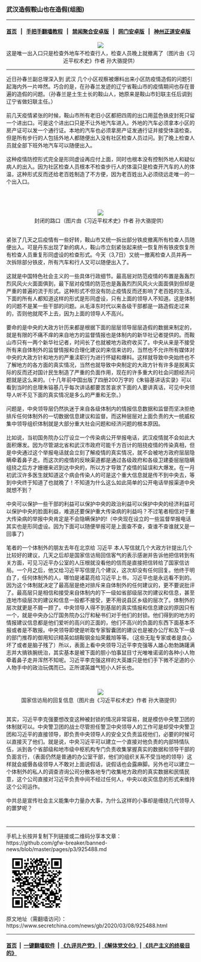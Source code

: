 ### 武汉造假鞍山也在造假(组图)
------------------------

#### [首页](https://github.com/gfw-breaker/banned-news/blob/master/README.md) &nbsp;&nbsp;|&nbsp;&nbsp; [手把手翻墙教程](https://github.com/gfw-breaker/guides/wiki) &nbsp;&nbsp;|&nbsp;&nbsp; [禁闻聚合安卓版](https://github.com/gfw-breaker/bn-android) &nbsp;&nbsp;|&nbsp;&nbsp; [网门安卓版](https://github.com/oGate2/oGate) &nbsp;&nbsp;|&nbsp;&nbsp; [神州正道安卓版](https://github.com/SzzdOgate/update) 



<div class="article_right" style="fone-color:#000">
 <p style="text-align:center">
  <img src="//img3.secretchina.com/pic/2020/3-8/p2642981a337173341-ss.jpg"/>
  <br>
   这是唯一出入口只是检查外地车不检查行人，检查人员晚上就撤离了（图片由《习近平权术史》作者 孙大骆提供）
   <span id="hideid" name="hideid" style="color:red;display:none;">
    <span href="https://www.secretchina.com">
    </span>
   </span>
  </br>
 </p>
 <div id="txt-mid1-t21-2017">
  

---


  </div>
 </div>
 <p>
  近日孙春兰副总理深入到
  <span href="https://www.secretchina.com/news/gb/tag/武汉" target="_blank">
   武汉
  </span>
  几个小区视察被爆料出来小区防疫情造假的问题引起海内外一片哗然。巧合的是，在孙春兰发迹的辽宁省鞍山市的疫情期间也存在普遍的造假的问题。（孙春兰是土生土长的鞍山人，她原来是鞍山市妇联主任后调到辽宁省做妇联主任。）
  <br>
   <br>
    前几天疫情紧张的时候，鞍山市所有老旧小区都把四周的出口用蓝色铁皮封死只留一个进出口。可是这个进出口只是不让外地汽车进入。外地的汽车必须拿本小区的房产证可以发一个通行证。本地的汽车也必须拿房产证发通行证并接受体温检查。但是所有步行的人包括外地人都随便出入没有社区检查人员过问。到了晚上检查人员就全部下班外地汽车可以随便出入。
    <br>
     <br>
      这种疫情防控形式完全是形同虚设再应付上面，同时也根本没有控制外地人和疑似病人的出入。因为社区检查人员根本不检查步行人的体温只是检查开汽车的人的体温，这种形式反而还给老百姓制造了不方便，因为老百姓出入必须绕远走唯一的一个出入口。
      <span id="hideid" name="hideid" style="color:red;display:none;">
       <span href="https://www.secretchina.com">
       </span>
      </span>
     </br>
    </br>
   </br>
  </br>
 </p>
 <p style="text-align:center">
  <img src="//img3.secretchina.com/pic/2020/3-8/p2642982a620400059-ss.jpg"/>
  <br>
   封闭的路口（图片由《习近平权术史》作者 孙大骆提供）
  </br>
 </p>
 <p>
  <br>
   紧张了几天之后疫情有一些好转，鞍山市又统一拆出部分铁皮撤离所有检查人员随便出入。可是丹东出现了新的病人，鞍山市立刻紧张起来统一恢复所有铁皮恢复所有检查人员重复形同虚设的检查形式。今天（3,7日）又统一撤离检查人员并再一次拆除部分铁皮，所有汽车和行人又可以随便出入了。
   <br>
    <br>
     这就是中国特色社会主义的一些具体行政细节。最高层对防范疫情的布置是轰轰烈烈风风火火面面俱到，最下层对疫情的防范也是轰轰烈烈风风火火面面俱到但却是严重的普遍的流于形式。这种形式不但没有防止疫情反而还影响了老百姓的生活。下面的所有人都知道这样的形式是形同虚设，只有上面的领导人不知道。这是体制的问题不是某一些干部的问题。从毛泽东时代以来各级干部都是一路造假走过来的，否则他就爬不上去，因为上面的领导人不高兴。
     <br/>
     <br/>
     要命的是中央的大政方针历来都是根据下面的层层领导层层造假的数据来制定的，就是有限的不痛不痒的来自地方的监督情报也是体制内的新华社记者提供的。而鞍山市只有一两个新华社记者，时间长了也就被地方政府收买了。中央从来是不接受所有来自体制外的监督情报和合理化建议的来信来访的，当然也不允许所有媒体对中央的大政方针和地方的严重渎职行为进行怀疑和爆料。这样就导致中央始终也不了解地方的各方面的真实情况，当然也就导致中央制定的大政方针有许多是脱离实际的反而还对国计民生制造了严重的负面作用，现在的许多重大的社会问题经济问题就是这么来的。（十几年前中国出版了四册200万字的《朱镕基讲话实录》可以看到当时的总理朱镕基几乎每次讲话都要苦苦哀求下面的人要讲真话，可见中央领导人听不见下面的真实情况是多么的严重和无奈。）
     <br/>
     <br/>
     问题是，中央领导层仍然执迷于来自各级体制内的情报信息数据和监督而坚决拒绝排斥任何体制外的一切数据信息建议和监督。而这种层层对上面负责的大一统威权集中领导组织体制就是大部分重大社会问题和经济问题的根本原因。
     <br/>
     <br/>
     比如说，当初国务院办公厅设立一个传染病公开举报电话，武汉疫情就不会如此大面积爆发。因为尽管湖北省和武汉市政府可能千方百计的阻挠疫情的传染真相，但是中央通过这个举报电话就会立刻了解疫情的真实情况，就不会被地方政府层层隐瞒牵着鼻子走。而这次的疫情的反映渠道都是通过各级政府和各级卫建委层层隐瞒组挠之后方才姗姗来迟到达中央的，所以方才导致了疫情的延误和大爆发。在一月初武汉许多医生就知道这个病会传染人的可是这个重大信息就是传不到中央去，等到中央终于知道了也就晚了！不知道为什么这么如此简单的公开电话举报渠道中央就想不到？
     <br/>
     <br/>
     中央可以保护一些干部的利益可以保护中央的政治利益可以保护中央的经济利益可以保护中央的脸面利益，难道还要保护重大传染病的利益吗？不过笔者相信对于重大传染病的举报中央肯定是不会隐瞒保护的!（中央现在设立的一些监督举报电话其实也是形同虚设。因为下面可以随便举报可是上面查不查，查谁不查谁就又是一回事了)
     <br/>
     <br/>
     笔者的一个体制外的朋友去年在北京给
     <span href="https://www.secretchina.com/news/gb/tag/习近平" target="_blank">
      习近平
     </span>
     本人写信就几个大政方针提出几个比较好的建议，几天之后却是国家信访局回信客气的表示感谢并告诉他把信转到有关方面，可见习近平办公室的人压根就没看他的信而是直接把信转给了国家信访局。一个月之后，他又给习近平写信提几个建议，这次却没有任何回复。他终于明白了，任何体制外的人，哪怕是诸葛亮给习近平上书，习近平也是永远看不到的。因为这个体制就决定了最高层是绝对排斥来自体制外的任何建议的，更不要说批评了。最高层只是相信和接受来自体制内的下一级如省部级层次的建议和信息，甚至连地市级层次的建议和信息一般都不接受，更不用说县区乡级的层次了。体制外的层次就更是不屑一顾了。中央领导人得不到基层的真实情报和信息建议的原因只有一个，就是中央办公厅国务院办公厅和秘书们对于他们的封锁。他们得到的地方的情报建议信息都是他们爱听的高兴的正面的，他们不高兴的负面的东西下面基本不报或者是不敢报。中央领导即使是听取专家智囊团的建议也是被办公厅和及下一级的部门推荐的御用知识精英如胡鞍钢金灿荣戴旭等等。（这些无耻专家或者是良心坏了或者是脑子残了）所以，表面上看中央领导习近平李克强等人雄心勃勃踌躇满志并大搞铁腕统治，其实基本是被下面的胆小怕事鼠目寸光唯唯诺诺的各种小人物牵着鼻子走并浑然不知呢。习近平李克强这样的大英雄只是他们手下微不足道的小人物手中的政治玩偶而已。正所谓英雄气短小人奸长也。
    </br>
   </br>
  </br>
 </p>
 <p style="text-align: center;">
  <img src="//img3.secretchina.com/pic/2020/3-8/p2642983a841373415-ss.jpg"/>
  <br/>
  国家信访局的回复信息（图片由《习近平权术史》作者 孙大骆提供）
 </p>
 <p>
  <br/>
  其实，习近平李克强要想改变这种被封锁的情况非常容易，就是模仿中央警卫团的体制就可以。中央警卫团的战士尽管担任警卫中央领导人的工作可是却受中央警卫团和习近平的直接领导，即负责中央领导人的安全又负责监视他们，必要的时候可以直接灭了他们。就是说，中央习近平可以建立一个直接对他负责的内部特情队伍，派到各个省部级和地市级中枢机构专门负责收集掌握真实的数据和领导干部的负面言行，（表面仍然是普通的办公室干部，他们的组织关系不受当地的领导）这样就会威慑各级领导人不敢对上面说假话，说假话也会露麻脚。另外也可以建立一个体制外的私人的调查咨询公司分散各地专门收集地方政府的真实数据和民情民意，这个公司直接对习近平负责中间不经过任何人，中央以收买信息的形式来维持这个公司运作。
  <br/>
  <br/>
  中共总是宣传社会主义能集中力量办大事，为什么这样的小事却是缠绕几代领导人的噩梦呢？
  <br/>
  <center>
   <div>
    <div id="txt-mid2-t22-2017" style="display: block;  max-height: 351px;  overflow: hidden;">
     <div id="SC-21xxx">
     </div>
     <ins class="adsbygoogle" data-ad-client="ca-pub-1276641434651360" data-ad-format="auto" data-ad-slot="4301710469" data-full-width-responsive="true" style="display:block">
     </ins>
    </div>
   </div>
  </center>
  <div style="padding-top:12px;">
  </div>
 </p>
</div>

<hr/>
手机上长按并复制下列链接或二维码分享本文章：<br/>
https://github.com/gfw-breaker/banned-news/blob/master/pages/p3/925488.md <br/>
<a href='https://github.com/gfw-breaker/banned-news/blob/master/pages/p3/925488.md'><img src='https://github.com/gfw-breaker/banned-news/blob/master/pages/p3/925488.md.png'/></a> <br/>
原文地址（需翻墙访问）：https://www.secretchina.com/news/gb/2020/03/08/925488.html


------------------------
#### [首页](https://github.com/gfw-breaker/banned-news/blob/master/README.md) &nbsp;|&nbsp; [一键翻墙软件](https://github.com/gfw-breaker/nogfw/blob/master/README.md) &nbsp;| [《九评共产党》](https://github.com/gfw-breaker/9ping.md/blob/master/README.md#九评之一评共产党是什么) | [《解体党文化》](https://github.com/gfw-breaker/jtdwh.md/blob/master/README.md) | [《共产主义的终极目的》](https://github.com/gfw-breaker/gczydzjmd.md/blob/master/README.md)


<img src='http://gfw-breaker.win/banned-news/pages/p3/925488.md' width='0px' height='0px'/>